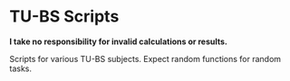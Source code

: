 # TU-BS Scripts

**I take no responsibility for invalid calculations or results.**

Scripts for various TU-BS subjects. Expect random functions for random tasks.
